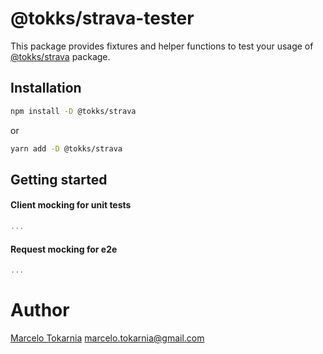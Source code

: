 # @tokks/strava-tester

This package provides fixtures and helper functions to test your usage of [@tokks/strava](https://github.com/marcelotokarnia/strava-maps/blob/master/packages/strava/README.md) package.

## Installation

```bash
npm install -D @tokks/strava
```

or

```bash
yarn add -D @tokks/strava
```

## Getting started

#### Client mocking for unit tests

```js
...
```

#### Request mocking for e2e

```js
...
```

# Author

[Marcelo Tokarnia](https://marcelo.tokarnia.tech) <marcelo.tokarnia@gmail.com>
